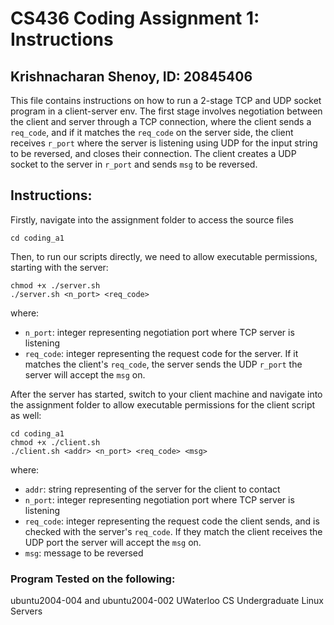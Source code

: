 # CS436 Coding Assignment 1: Instructions
## Krishnacharan Shenoy, ID: 20845406
This file contains instructions on how to run a 2-stage TCP and UDP socket program in a client-server env. The first stage involves negotiation between the client and server through a TCP connection, where the client sends a `req_code`, and if it matches the `req_code` on the server side, the client receives `r_port` where the server is listening using UDP for the input string to be reversed, and closes their connection. The client creates a UDP socket to the server in `r_port` and sends `msg` to be reversed.

## Instructions:
Firstly, navigate into the assignment folder to access the source files 
```
cd coding_a1
```
Then, to run our scripts directly, we need to allow executable permissions, starting with the server:
```
chmod +x ./server.sh
./server.sh <n_port> <req_code>
```
where:
- `n_port`: integer representing negotiation port where TCP server is listening
- `req_code`: integer representing the request code for the server. If it matches the client's `req_code`, the server sends the UDP `r_port` the server will accept the `msg` on.

After the server has started, switch to your client machine and navigate into the assignment folder to allow executable permissions for the client script as well:
```
cd coding_a1
chmod +x ./client.sh
./client.sh <addr> <n_port> <req_code> <msg>
```
where:
- `addr`: string representing of the server for the client to contact
- `n_port`: integer representing negotiation port where TCP server is listening
- `req_code`: integer representing the request code the client sends, and is checked with the server's `req_code`. If they match the client receives the UDP port the server will accept the `msg` on.
- `msg`: message to be reversed

### Program Tested on the following:
ubuntu2004-004 and ubuntu2004-002 UWaterloo CS Undergraduate Linux Servers


